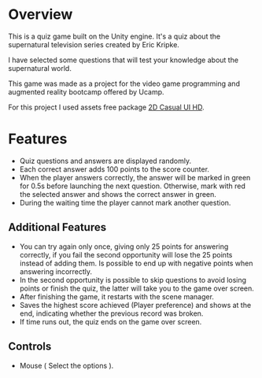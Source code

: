 # Overview

This is a quiz game built on the Unity engine. It's a quiz about the  supernatural television series created by Eric Kripke.

I have selected some questions that will test your knowledge about the supernatural world.

This game was made as a project for the video game programming and augmented reality bootcamp offered by Ucamp.

For this project I used assets free package [2D Casual UI HD](https://assetstore.unity.com/packages/2d/gui/icons/2d-casual-ui-hd-82080).

# Features

 - Quiz questions and answers are displayed randomly.
 - Each correct answer adds 100 points to the score counter.
 - When the player answers correctly, the answer will be marked in green for 0.5s before launching the next question. Otherwise, mark with red the selected answer and shows the correct answer in green.
 - During the waiting time the player cannot mark another question.

## Additional Features

 - You can try again only once, giving only 25 points for answering correctly, if you fail the second opportunity will lose the 25 points instead of adding them. Is possible to end up with negative points when answering incorrectly.
 - In the second opportunity is possible to skip questions to avoid losing points or finish the quiz, the latter will take you to the game over screen.
 - After finishing the game, it restarts with the scene manager.
 - Saves the highest score achieved (Player preference) and shows at the end, indicating whether the previous record was broken.
 - If time runs out, the quiz ends on the game over screen.

 ## Controls

 - Mouse ( Select the options ).
